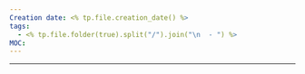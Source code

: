 ```yaml
---
Creation date: <% tp.file.creation_date() %>
tags:
  - <% tp.file.folder(true).split("/").join("\n  - ") %>
MOC:
---
```

---
